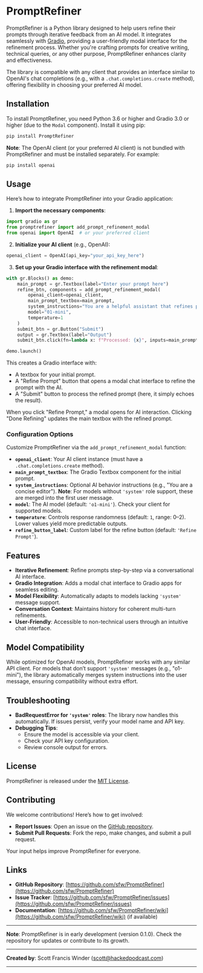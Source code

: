 # PromptRefiner

PromptRefiner is a Python library designed to help users refine their prompts through iterative feedback from an AI model. It integrates seamlessly with [Gradio](https://gradio.app), providing a user-friendly modal interface for the refinement process. Whether you're crafting prompts for creative writing, technical queries, or any other purpose, PromptRefiner enhances clarity and effectiveness.

The library is compatible with any client that provides an interface similar to OpenAI's chat completions (e.g., with a `.chat.completions.create` method), offering flexibility in choosing your preferred AI model.

## Installation

To install PromptRefiner, you need Python 3.6 or higher and Gradio 3.0 or higher (due to the `Modal` component). Install it using pip:

```bash
pip install PromptRefiner
```

**Note**: The OpenAI client (or your preferred AI client) is not bundled with PromptRefiner and must be installed separately. For example:

```bash
pip install openai
```

## Usage

Here’s how to integrate PromptRefiner into your Gradio application:

1. **Import the necessary components**:

```python
import gradio as gr
from promptrefiner import add_prompt_refinement_modal
from openai import OpenAI  # or your preferred client
```

2. **Initialize your AI client** (e.g., OpenAI):

```python
openai_client = OpenAI(api_key="your_api_key_here")
```

3. **Set up your Gradio interface with the refinement modal**:

```python
with gr.Blocks() as demo:
    main_prompt = gr.Textbox(label="Enter your prompt here")
    refine_btn, components = add_prompt_refinement_modal(
        openai_client=openai_client,
        main_prompt_textbox=main_prompt,
        system_instructions="You are a helpful assistant that refines prompts.",
        model="01-mini",
        temperature=1
    )
    submit_btn = gr.Button("Submit")
    output = gr.Textbox(label="Output")
    submit_btn.click(fn=lambda x: f"Processed: {x}", inputs=main_prompt, outputs=output)

demo.launch()
```

This creates a Gradio interface with:
- A textbox for your initial prompt.
- A "Refine Prompt" button that opens a modal chat interface to refine the prompt with the AI.
- A "Submit" button to process the refined prompt (here, it simply echoes the result).

When you click "Refine Prompt," a modal opens for AI interaction. Clicking "Done Refining" updates the main textbox with the refined prompt.

### Configuration Options

Customize PromptRefiner via the `add_prompt_refinement_modal` function:

- **`openai_client`**: Your AI client instance (must have a `.chat.completions.create` method).
- **`main_prompt_textbox`**: The Gradio Textbox component for the initial prompt.
- **`system_instructions`**: Optional AI behavior instructions (e.g., "You are a concise editor"). **Note**: For models without `'system'` role support, these are merged into the first user message.
- **`model`**: The AI model (default: `'o1-mini'`). Check your client for supported models.
- **`temperature`**: Controls response randomness (default: `1`, range: 0–2). Lower values yield more predictable outputs.
- **`refine_button_label`**: Custom label for the refine button (default: `'Refine Prompt'`).

## Features

- **Iterative Refinement**: Refine prompts step-by-step via a conversational AI interface.
- **Gradio Integration**: Adds a modal chat interface to Gradio apps for seamless editing.
- **Model Flexibility**: Automatically adapts to models lacking `'system'` message support.
- **Conversation Context**: Maintains history for coherent multi-turn refinements.
- **User-Friendly**: Accessible to non-technical users through an intuitive chat interface.

## Model Compatibility

While optimized for OpenAI models, PromptRefiner works with any similar API client. For models that don’t support `'system'` messages (e.g., "o1-mini"), the library automatically merges system instructions into the user message, ensuring compatibility without extra effort.

## Troubleshooting

- **BadRequestError for `'system'` roles**: The library now handles this automatically. If issues persist, verify your model name and API key.
- **Debugging Tips**:
  - Ensure the model is accessible via your client.
  - Check your API key configuration.
  - Review console output for errors.

## License

PromptRefiner is released under the [MIT License](https://github.com/sfw/PromptRefiner/blob/main/LICENSE).

## Contributing

We welcome contributions! Here’s how to get involved:

- **Report Issues**: Open an issue on the [GitHub repository](https://github.com/sfw/PromptRefiner/issues).
- **Submit Pull Requests**: Fork the repo, make changes, and submit a pull request.

Your input helps improve PromptRefiner for everyone.

## Links

- **GitHub Repository**: [https://github.com/sfw/PromptRefiner](https://github.com/sfw/PromptRefiner)
- **Issue Tracker**: [https://github.com/sfw/PromptRefiner/issues](https://github.com/sfw/PromptRefiner/issues)
- **Documentation**: [https://github.com/sfw/PromptRefiner/wiki](https://github.com/sfw/PromptRefiner/wiki) (if available)

---

**Note**: PromptRefiner is in early development (version 0.1.0). Check the repository for updates or contribute to its growth.

---

**Created by**: Scott Francis Winder ([scott@hackedpodcast.com](mailto:scott@hackedpodcast.com))

---
